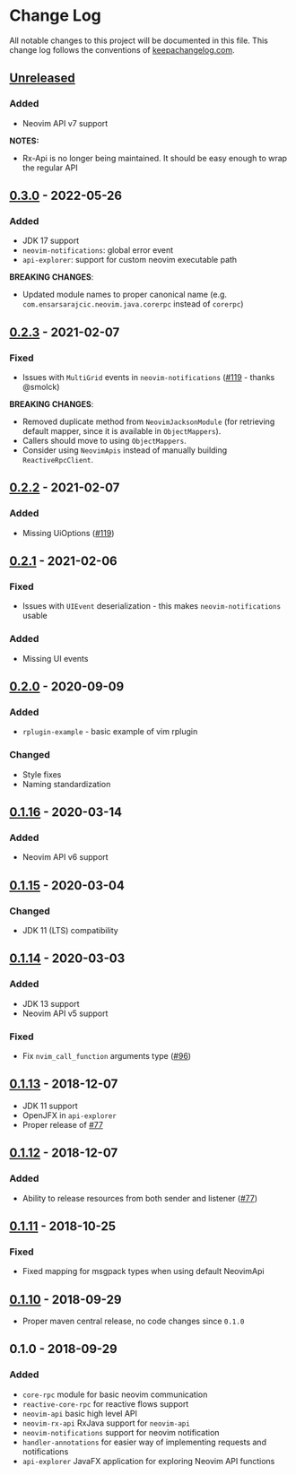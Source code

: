 # Change Log
All notable changes to this project will be documented in this file. This change log follows the conventions of [keepachangelog.com](http://keepachangelog.com/).

## [Unreleased]

### Added
- Neovim API v7 support

**NOTES:**
- Rx-Api is no longer being maintained. It should be easy enough to wrap the regular API

## [0.3.0] - 2022-05-26

### Added
- JDK 17 support
- `neovim-notifications`: global error event
- `api-explorer`: support for custom neovim executable path

**BREAKING CHANGES**:
- Updated module names to proper canonical name (e.g. `com.ensarsarajcic.neovim.java.corerpc` instead of `corerpc`)

## [0.2.3] - 2021-02-07

### Fixed
- Issues with `MultiGrid` events in `neovim-notifications` ([#119][i119] - thanks @smolck)

**BREAKING CHANGES**:
- Removed duplicate method from `NeovimJacksonModule` (for retrieving default mapper, since it is available in `ObjectMappers`).
- Callers should move to using `ObjectMappers`.
- Consider using `NeovimApis` instead of manually building `ReactiveRpcClient`.

## [0.2.2] - 2021-02-07

### Added
- Missing UiOptions ([#119][i119])

## [0.2.1] - 2021-02-06

### Fixed
- Issues with `UIEvent` deserialization - this makes `neovim-notifications` usable

### Added
- Missing UI events

## [0.2.0] - 2020-09-09

### Added
- `rplugin-example` - basic example of vim rplugin

### Changed
- Style fixes
- Naming standardization

## [0.1.16] - 2020-03-14

### Added
- Neovim API v6 support

## [0.1.15] - 2020-03-04

### Changed
- JDK 11 (LTS) compatibility

## [0.1.14] - 2020-03-03

### Added
- JDK 13 support
- Neovim API v5 support

### Fixed
- Fix `nvim_call_function` arguments type ([#96][i96])

## [0.1.13] - 2018-12-07

- JDK 11 support
- OpenJFX in `api-explorer`
- Proper release of [#77][i77]

## [0.1.12] - 2018-12-07

### Added
- Ability to release resources from both sender and listener ([#77][i77])

## [0.1.11] - 2018-10-25

### Fixed
- Fixed mapping for msgpack types when using default NeovimApi

## [0.1.10] - 2018-09-29

- Proper maven central release, no code changes since `0.1.0`

## 0.1.0 - 2018-09-29
### Added
- `core-rpc` module for basic neovim communication
- `reactive-core-rpc` for reactive flows support
- `neovim-api` basic high level API
- `neovim-rx-api` RxJava support for `neovim-api`
- `neovim-notifications` support for neovim notification
- `handler-annotations` for easier way of implementing requests and notifications
- `api-explorer` JavaFX application for exploring Neovim API functions

[Unreleased]: https://github.com/esensar/neovim-java/compare/0.3.0...main
[0.1.10]: https://github.com/esensar/neovim-java/compare/0.1...0.1.10
[0.1.11]: https://github.com/esensar/neovim-java/compare/0.1.10...0.1.11
[0.1.12]: https://github.com/esensar/neovim-java/compare/0.1.11...0.1.12
[0.1.13]: https://github.com/esensar/neovim-java/compare/0.1.12...0.1.13
[0.1.14]: https://github.com/esensar/neovim-java/compare/0.1.13...0.1.14
[0.1.15]: https://github.com/esensar/neovim-java/compare/0.1.14...0.1.15
[0.1.16]: https://github.com/esensar/neovim-java/compare/0.1.15...0.1.16
[0.2.0]: https://github.com/esensar/neovim-java/compare/0.1.16...0.2.0
[0.2.1]: https://github.com/esensar/neovim-java/compare/0.2.0...0.2.1
[0.2.2]: https://github.com/esensar/neovim-java/compare/0.2.1...0.2.2
[0.2.3]: https://github.com/esensar/neovim-java/compare/0.2.2...0.2.3
[0.3.0]: https://github.com/esensar/neovim-java/compare/0.2.3...0.3.0
[i77]: https://github.com/esensar/neovim-java/issues/77
[i96]: https://github.com/esensar/neovim-java/issues/96
[i119]: https://github.com/esensar/neovim-java/issues/119
